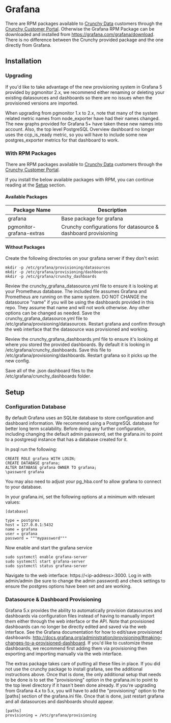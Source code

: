 # Grafana

There are RPM packages available to [Crunchy Data](https://www.crunchydata.com) customers through the [Crunchy Customer Portal](https://access.crunchydata.com/). Otherwise the Grafana RPM Package can be downloaded and installed from https://grafana.com/grafana/download. There is no difference between the Crunchy provided package and the one directly from Grafana.

## Installation

### Upgrading

If you'd like to take advantage of the new provisioning system in Grafana 5 provided by pgmonitor 2.x, we recommend either renaming or deleting your existing datasources and dashboards so there are no issues when the provisioned versions are imported.

When upgrading from pgmonitor 1.x to 2.x, note that many of the system related metric names from node_exporter have had their names changed. The new graphs provided for Grafana 5+ have taken these new names into account. Also, the top level PostgreSQL Overview dashboard no longer uses the ccp_is_ready metric, so you will have to include some new postgres_exporter metrics for that dashboard to work.

### With RPM Packages

There are RPM packages available to [Crunchy Data](https://www.crunchydata.com) customers through the [Crunchy Customer Portal](https://access.crunchydata.com/).

If you install the below available packages with RPM, you can continue reading at the [Setup](#setup) section.

#### Available Packages

| Package Name              | Description                                                       |
|---------------------------|-------------------------------------------------------------------|
| grafana                   | Base package for grafana                                          |
| pgmonitor-grafana-extras  | Crunchy configurations for datasource & dashboard provisioning    |

#### Without Packages

Create the following directories on your grafana server if they don't exist:

    mkdir -p /etc/grafana/provisioning/datasources
    mkdir -p /etc/grafana/provisioning/dashboards
    mkdir -p /etc/grafana/crunchy_dashboards

Review the crunchy_grafana_datasource.yml file to ensure it is looking at your Prometheus database. The included file assumes Grafana and Prometheus are running on the same system. DO NOT CHANGE the datasource "name" if you will be using the dashboards provided in this repo. They assume that name and will not work otherwise. Any other options can be changed as needed. Save the crunchy_grafana_datasource.yml file to /etc/grafana/provisioning/datasources. Restart grafana and confirm through the web interface that the datasource was provisioned and working.

Review the crunchy_grafana_dashboards.yml file to ensure it's looking at where you stored the provided dashboards. By default it is looking in /etc/grafana/crunchy_dashboards. Save this file to /etc/grafana/provisioning/dashboards. Restart grafana so it picks up the new config.

Save all of the .json dashboard files to the /etc/grafana/crunchy_dashboards folder. 

## Setup

### Configuration Database

By default Grafana uses an SQLite database to store configuration and dashboard information. We recommend using a PostgreSQL database for better long term scalability. Before doing any further configuration, including changing the default admin password, set the grafana.ini to point to a postgresql instance that has a database created for it.

In psql run the following:

    CREATE ROLE grafana WITH LOGIN;
    CREATE DATABASE grafana;
    ALTER DATABASE grafana OWNER TO grafana;
    \password grafana

You may also need to adjust your pg_hba.conf to allow grafana to connect to your database.

In your grafana.ini, set the following options at a minimum with relevant values:

    [database]

    type = postgres
    host = 127.0.0.1:5432
    name = grafana
    user = grafana
    password = """mypassword"""

Now enable and start the grafana service

    sudo systemctl enable grafana-server
    sudo systemctl start grafana-server
    sudo systemctl status grafana-server

Navigate to the web interface: https://&lt;ip-address&gt;:3000. Log in with admin/admin (be sure to change the admin password) and check settings to ensure the postgres options have been set and are working.

### Datasource & Dashboard Provisioning

Grafana 5.x provides the ability to automatically provision datasources and dashboards via configuration files instead of having to manually import them either through the web interface or the API. Note that provisioned dashboards can no longer be directly edited and saved via the web interface. See the Grafana documentation for how to edit/save provisioned dashboards: http://docs.grafana.org/administration/provisioning/#making-changes-to-a-provisioned-dashboard. If you'd like to customize these dashboards, we recommend first adding them via provisioning then exporting and importing manually via the web interface.

The extras package takes care of putting all these files in place. If you did not use the crunchy package to install grafana, see the additional instructions above. Once that is done, the only additional setup that needs to be done is to set the "provisioning" option in the grafana.ini to point to the top level directory if it hasn't been done already. If you're upgrading from Grafana 4.x to 5.x, you will have to add the "provisioning" option to the [paths] section of the grafana.ini file. Once that is done, just restart grafana and all datasources and dashboards should appear.

    [paths]
    provisioning = /etc/grafana/provisioning


